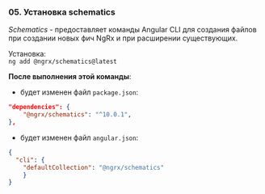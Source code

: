 ### 05. Установка schematics

*Schematics* - предоставляет команды Angular CLI для создания файлов при создании новых фич NgRx и при расширении существующих.   

Установка:   
`ng add @ngrx/schematics@latest`

**После выполнения этой команды**:

- будет изменен файл `package.json`:
```json
"dependencies": {
	"@ngrx/schematics": "^10.0.1",
},
```

- будет изменен файл `angular.json`:
```json
{
  "cli": {
    "defaultCollection": "@ngrx/schematics"
	}
}
```
